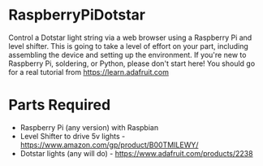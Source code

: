 # RaspberryPiDotstar
Control a Dotstar light string via a web browser using a Raspberry Pi and level shifter.  This is going to take a level of effort on your part, including assembling the device and setting up the environment.  If you're new to Raspberry Pi, soldering, or Python, please don't start here!  You should go for a real tutorial from https://learn.adafruit.com

# Parts Required
* Raspberry Pi (any version) with Raspbian
* Level Shifter to drive 5v lights - https://www.amazon.com/gp/product/B00TMILEWY/
* Dotstar lights (any will do) - https://www.adafruit.com/products/2238

# 
